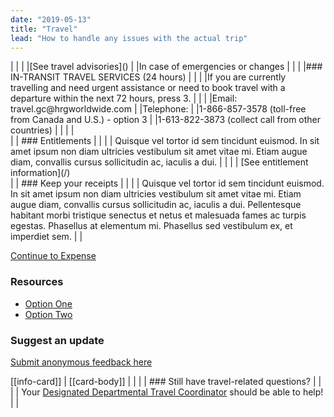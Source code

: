 ```yaml
---
date: "2019-05-13"
title: "Travel"
lead: "How to handle any issues with the actual trip"
---
```




<div class="card px-4 pt-4 my-4 bg-light">
    <div class="row">
        <div class="col-sm-8">
| |
| |[See travel advisories]()  
| |In case of emergencies or changes
| |
| |### IN-TRANSIT TRAVEL SERVICES (24 hours)
| |
| |If you are currently travelling and need urgent assistance or need to book travel with a departure within the next 72 hours, press 3.  
| |
| |Email: travel.gc@hrgworldwide.com  
| |Telephone:  
| |1-866-857-3578 (toll-free from Canada and U.S.) - option 3  
| |1-613-822-3873 (collect call from other countries)  
| |
| |

<div class="card px-4 pt-4 my-4 bg-light">
    <div class="row">
        <div class="col-sm-8">
| | ### Entitlements
| |
| | Quisque vel tortor id sem tincidunt euismod. In sit amet ipsum non diam ultricies vestibulum sit amet vitae mi. Etiam augue diam, convallis cursus sollicitudin ac, iaculis a dui.
| |
| | [See entitlement information](/)

<div class="card px-4 pt-4 my-4 bg-light">
    <div class="row">
        <div class="col-sm-8">
| | ### Keep your receipts
| |
| | Quisque vel tortor id sem tincidunt euismod. In sit amet ipsum non diam ultricies vestibulum sit amet vitae mi. Etiam augue diam, convallis cursus sollicitudin ac, iaculis a dui. Pellentesque habitant morbi tristique senectus et netus et malesuada fames ac turpis egestas. Phasellus at elementum mi. Phasellus sed vestibulum ex, et imperdiet sem.
| |

<p class="text-center"><a href="/en/expense" class="btn btn-outline-primary my-4 px-4">Continue to Expense</a></p>



<section class="content-right col-xs-6 col-md-4" id="sidebar">

### Resources
* [Option One](/)
* [Option Two](/)

### Suggest an update
[Submit anonymous feedback here](https://docs.google.com/forms/d/e/1FAIpQLSf9y3VY3ADLpQ4kQLGvOo4cIdEEi5Hs3en-0lWRc4wQeTRheg/viewform)

[[info-card]]
| [[card-body]]
| |
| | ### Still have travel-related questions?
| |
| | Your [Designated Departmental Travel Coordinator](https://www.tbs-sct.gc.ca/ap/list-liste/dtc-cmv-eng.asp) should be able to help!
| |

</section>
